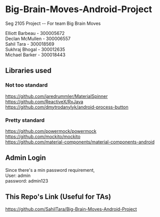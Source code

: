 # Big-Brain-Moves-Android-Project
Seg 2105 Project -- For team Big Brain Moves  

Elliott Barbeau - 300005672  
Declan McMullen - 300006557  
Sahil Tara - 300018569  
Sukhraj Bhogal - 300012635  
Michael Barker - 300018443  

## Libraries used

### Not too standard
https://github.com/jaredrummler/MaterialSpinner  
https://github.com/ReactiveX/RxJava  
https://github.com/dmytrodanylyk/android-process-button  

### Pretty standard  
https://github.com/powermock/powermock  
https://github.com/mockito/mockito  
https://github.com/material-components/material-components-android  

## Admin Login  
Since there's a min password requirement,  
User: admin  
password: admin123  

## This Repo's Link (Useful for TAs)  
https://github.com/SahilTara/Big-Brain-Moves-Android-Project